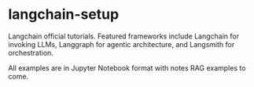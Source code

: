 # langchain-setup

Langchain official tutorials. Featured frameworks include Langchain for invoking LLMs, Langgraph for agentic architecture, and Langsmith for orchestration. 

All examples are in Jupyter Notebook format with notes RAG examples to come.
